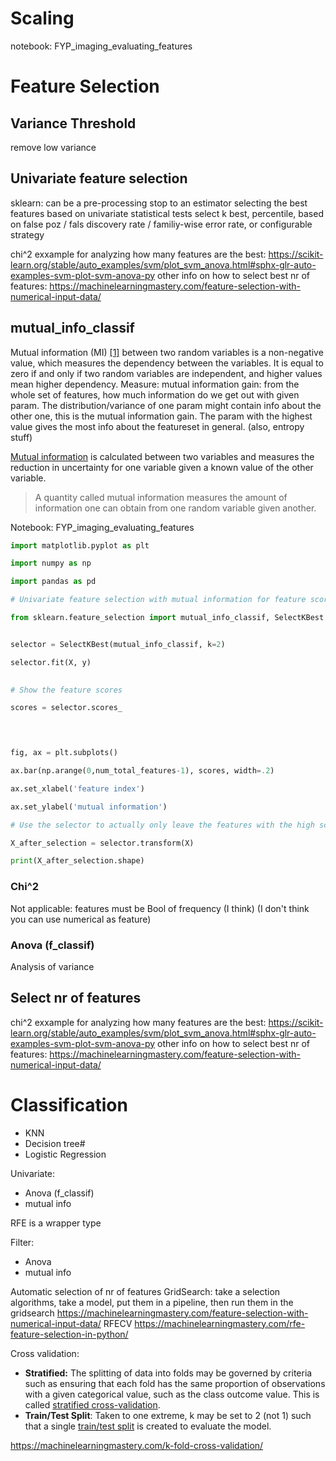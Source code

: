 # Scaling

notebook: FYP_imaging_evaluating_features


# Feature Selection

## Variance Threshold

remove low variance

## Univariate feature selection

sklearn: can be a pre-processing stop to an estimator
selecting the best features based on univariate statistical tests
select k best, percentile, based on false poz / fals discovery rate / familiy-wise error rate, or configurable strategy

chi^2 exxample for analyzing how many features are the best: https://scikit-learn.org/stable/auto_examples/svm/plot_svm_anova.html#sphx-glr-auto-examples-svm-plot-svm-anova-py
other info on how to select best nr of features: https://machinelearningmastery.com/feature-selection-with-numerical-input-data/

## mutual_info_classif

Mutual information (MI) [[1]](https://scikit-learn.org/stable/modules/generated/sklearn.feature_selection.mutual_info_classif.html#r50b872b699c4-1) between two random variables is a non-negative value, which measures the dependency between the variables. It is equal to zero if and only if two random variables are independent, and higher values mean higher dependency.
Measure: mutual information gain: from the whole set of features, how much information do we get out with given param. The distribution/variance of one param might contain info about the other one, this is the mutual information gain. The param with the highest value gives the most info about the featureset in general. (also, entropy stuff)

[Mutual information](https://en.wikipedia.org/wiki/Mutual_information) is calculated between two variables and measures the reduction in uncertainty for one variable given a known value of the other variable.

> A quantity called mutual information measures the amount of information one can obtain from one random variable given another.

Notebook: FYP_imaging_evaluating_features
```python
import matplotlib.pyplot as plt

import numpy as np

import pandas as pd

# Univariate feature selection with mutual information for feature scoring

from sklearn.feature_selection import mutual_info_classif, SelectKBest


selector = SelectKBest(mutual_info_classif, k=2)

selector.fit(X, y)

  
# Show the feature scores

scores = selector.scores_


  

fig, ax = plt.subplots()

ax.bar(np.arange(0,num_total_features-1), scores, width=.2)

ax.set_xlabel('feature index')

ax.set_ylabel('mutual information')
```

```python
# Use the selector to actually only leave the features with the high scores

X_after_selection = selector.transform(X)

print(X_after_selection.shape)
```

### Chi^2

Not applicable: features must be Bool of frequency (I think) (I don't think you can use numerical as feature)

### Anova (f_classif)
Analysis of variance


## Select nr of features

chi^2 exxample for analyzing how many features are the best: https://scikit-learn.org/stable/auto_examples/svm/plot_svm_anova.html#sphx-glr-auto-examples-svm-plot-svm-anova-py
other info on how to select best nr of features: https://machinelearningmastery.com/feature-selection-with-numerical-input-data/


# Classification

- KNN
- Decision tree#
- Logistic Regression


Univariate:
- Anova (f_classif)
- mutual info


RFE is a wrapper type




Filter:
- Anova
- mutual info



Automatic selection of nr of features
GridSearch: take a selection algorithms, take a model, put them in a pipeline, then run them in the gridsearch 
https://machinelearningmastery.com/feature-selection-with-numerical-input-data/
RFECV
https://machinelearningmastery.com/rfe-feature-selection-in-python/

Cross validation:
- **Stratified:** The splitting of data into folds may be governed by criteria such as ensuring that each fold has the same proportion of observations with a given categorical value, such as the class outcome value. This is called [stratified cross-validation](https://machinelearningmastery.com/cross-validation-for-imbalanced-classification/).
- **Train/Test Split**: Taken to one extreme, k may be set to 2 (not 1) such that a single [train/test split](https://machinelearningmastery.com/train-test-split-for-evaluating-machine-learning-algorithms/) is created to evaluate the model.

https://machinelearningmastery.com/k-fold-cross-validation/